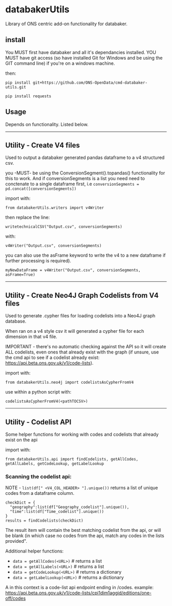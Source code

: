 
# databakerUtils

Library of ONS centric add-on functionality for databaker.


## install

You MUST first have databaker and all it's dependancies installed.
YOU MUST have git access (so have installed Git for Windows and be using the GIT command line) if you're on a windows machine.

then:

`pip install git+https://github.com/ONS-OpenData/cmd-databaker-utils.git`

`pip install requests`

## Usage

Depends on functionality. Listed below.

---

## Utility - Create V4 files

Used to output a databaker generated pandas dataframe to a v4 structured csv. 

you -MUST- be using the ConversionSegment().topandas() functionality for this to work. And if conversionSegments is a list you need need to conctenate to a single dataframe first, i.e `conversionSegments = pd.concat([conversionSegments])`


import with:

`from databakerUtils.writers import v4Writer`


then replace the line:

`writetechnicalCSV("Output.csv", conversionSegments)`


with:

`v4Writer("Output.csv", conversionSegments)`


you can also use the asFrame keyword to write the v4 to a new dataframe if further processing is required).

`myNewDataFrame = v4Writer("Output.csv", conversionSegments, asFrame=True)`


---

## Utility - Create Neo4J Graph Codelists from V4 files

Used to generate .cypher files for loading codelists into a Neo4J graph database.

When ran on a v4 style csv it will generated a cypher file for each dimension in that v4 file.

IMPORTANT  - there's no automatic checking against the API so it will create ALL codelists, even ones that
already exist with the graph (if unsure, use the cmd api to see if a codelist already exist: https://api.beta.ons.gov.uk/v1/code-lists).


import with:

`from databakerUtils.neo4j import codelistsAsCypherFromV4`

use within a python script with:

`codelistsAsCypherFromV4(<pathTOCSV>)`


---

## Utility - Codelist API

Some helper functions for working with codes and codelists that already exist on the api

import with:

`from databakerUtils.api import findCodelists, getAllCodes, getAllLabels, getCodeLookup, getLabelLookup`


### Scanning the codelist api:

NOTE - `list(df[" <V4_COL_HEADER> "].unique())` returns a list of unique codes from a dataframe column.

```
checkDict = {
  "geography":list(df["Geography_codelist"].unique()),
  "time":list(df["Time_codelist"].unique())
}
results = findCodelists(checkDict)

```

The result item will contain the best matching codelist from the api, or will be blank (in which case no codes from the api, match any codes in the lists provided".

Additional helper functions:

* `data = getAllCodes(<URL>)`         # returns a list
* `data = getAllLabels(<URL>)`        # returns a list
* `data = getCodeLookup(<URL>)`       # returns a dictionary
* `data = getLabelLookup(<URL>)`      # returns a dictionary

A <URL> in this context is a code-list api endpoint ending in /codes.
example: https://api.beta.ons.gov.uk/v1/code-lists/cpi1dim1aggid/editions/one-off/codes
